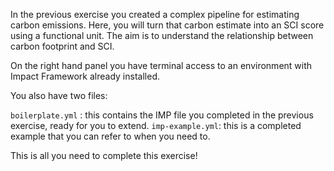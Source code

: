 In the previous exercise you created a complex pipeline for estimating carbon emissions. Here, you will turn that carbon estimate into an SCI score using a functional unit. The aim is to understand the relationship between carbon footprint and SCI.

On the right hand panel you have terminal access to an environment with Impact Framework already installed. 

You also have two files:

`boilerplate.yml` : this contains the IMP file you completed in the previous exercise, ready for you to extend.
`imp-example.yml`: this is a completed example that you can refer to when you need to.

This is all you need to complete this exercise!
